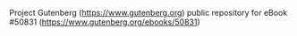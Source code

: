 Project Gutenberg (https://www.gutenberg.org) public repository for eBook #50831 (https://www.gutenberg.org/ebooks/50831)
